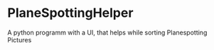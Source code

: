 # PlaneSpottingHelper
 A python programm with a UI, that helps while sorting Planespotting Pictures
